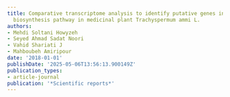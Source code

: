 ```yaml
---
title: Comparative transcriptome analysis to identify putative genes involved in thymol
  biosynthesis pathway in medicinal plant Trachyspermum ammi L.
authors:
- Mehdi Soltani Howyzeh
- Seyed Ahmad Sadat Noori
- Vahid Shariati J
- Mahboubeh Amiripour
date: '2018-01-01'
publishDate: '2025-05-06T13:56:13.900149Z'
publication_types:
- article-journal
publication: '*Scientific reports*'
---
```

